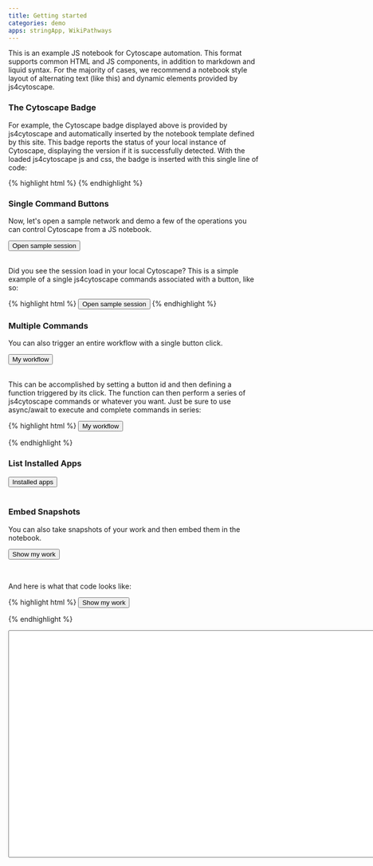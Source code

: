```yaml
---
title: Getting started
categories: demo
apps: stringApp, WikiPathways
---
```

<p>This is an example JS notebook for Cytoscape automation. This format supports common HTML and JS components, 
    in addition to markdown and liquid syntax. For the majority of cases, we recommend a notebook style layout 
    of alternating text (like this) and dynamic elements provided by js4cytoscape.
</p>

<h3>The Cytoscape Badge</h3>
<p>For example, the Cytoscape badge displayed above is provided by js4cytoscape and automatically inserted by the 
    notebook template defined by this site.
    This badge reports the status of your local instance of Cytoscape, displaying the version if it is successfully 
    detected. With the loaded js4cytoscape js and css, the badge is inserted with this single line of code:
</p>

{% highlight html %}
<span class="cytoscape-badge"></span>
{% endhighlight %}

<h3>Single Command Buttons</h3>
<p>Now, let's open a sample network and demo a few of the operations you can control Cytoscape from a JS notebook.</p>

<button onclick="openSession()">Open sample session</button>
<br /><br />

<p>Did you see the session load in your local Cytoscape? This is a simple example of a single js4cytoscape commands
    associated with a button, like so:
</p>

{% highlight html %}
<button onclick="openSession()">Open sample session</button>
{% endhighlight %}

<h3>Multiple Commands</h3>
<p>You can also trigger an entire workflow with a single button click.</p>

<button id="my-workflow">My workflow</button>
<br /><br />

<p>This can be accomplished by setting a button id and then defining a function triggered by its click. 
    The function can then perform a series of js4cytoscape commands or whatever you want. Just be
    sure to use async/await to execute and complete commands in series:</p>

{% highlight html %}
<button id="my-workflow">My workflow</button>

<script>
    $('#my-workflow').click(async function(){
        await closeSession(false);
        await openSession();
        //whatever you want here
    })
</script>
{% endhighlight %}

<h3>List Installed Apps</h3>

<button onclick="getInstalledApps()">Installed apps</button>
<br /><br />


<h3>Embed Snapshots</h3>
<p>You can also take snapshots of your work and then embed them in the notebook.</p>

<button id="show-my-work">Show my work</button>
<div id="work-shown"></div>
<br />

<p>And here is what that code looks like:</p>

{% highlight html %}
<button id="show-my-work">Show my work</button>
<div id="work-shown"></div>

<script>
    $('#show-my-work').click(function(){
        //export image
        //insert image at div $('#work-shown')
    })
</script>
{% endhighlight %}

<script>
$('#my-workflow').click(async function(){
    await closeSession(false);
    openSession();
})
$('#show-my-work').click(function(){
    //export image
    //insert image at div $('#work-shown')
})
</script>

<!-- Adding console view for debugging -->
<textarea readonly id="log" rows="30" cols="120"></textarea>
<script type="text/javascript">
        window.onload = (function () {
          var old = console.log;
          var logger = document.getElementById('log');
          console.log = function () {
            for (var i = 0; i < arguments.length; i++) {
              if (typeof arguments[i] == 'object') {
                logger.innerHTML += (JSON && JSON.stringify ? JSON.stringify(arguments[i], undefined, 2) : arguments[i]) + '&#10';
              } else {
                logger.innerHTML += arguments[i] + '&#10';
              }
            }
          }
        })();
    </script>
